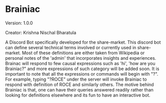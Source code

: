 # Brainiac
Version: 1.0.0

Creator: Krishna Nischal Bharatula

A Discord Bot specifically developed for the share-market.
This discord bot can define several technical terms involved or currently used in share-market. Most of these definitions are either taken from Wikipedia or personal notes of the 'admin' that incorporates insights and experiences. 
Brainac will respond to few causal expressions such as 'hi', 'how are you Brainiac?" and more expressions of such category will be added soon. It is important to note that all the expressions or commands will begin with "?". For example, typing "?ROCE" under the server will invoke Brainiac to respond with definition of ROCE and similarly others.
The motive behind Brainiac is that, one can have their queries answered readily rather than looking for definitions elsewhere and its fun to have an interactive bot.
